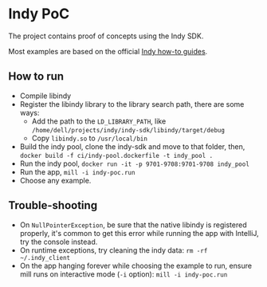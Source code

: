 # Indy PoC
The project contains proof of concepts using the Indy SDK.

Most examples are based on the official [Indy how-to guides](https://github.com/hyperledger/indy-sdk/tree/master/docs/how-tos).

## How to run
- Compile libindy
- Register the libindy library to the library search path, there are some ways:
  * Add the path to the `LD_LIBRARY_PATH`, like `/home/dell/projects/indy/indy-sdk/libindy/target/debug`
  * Copy `libindy.so` to `/usr/local/bin`
- Build the indy pool, clone the indy-sdk and move to that folder, then, `docker build -f ci/indy-pool.dockerfile -t indy_pool .`
- Run the indy pool, `docker run -it -p 9701-9708:9701-9708 indy_pool`
- Run the app, `mill -i indy-poc.run`
- Choose any example.

## Trouble-shooting
- On `NullPointerException`, be sure that the native libindy is registered properly, it's common to get this error while running the app with IntelliJ, try the console instead.
- On runtime exceptions, try cleaning the indy data: `rm -rf ~/.indy_client`
- On the app hanging forever while choosing the example to run, ensure mill runs on interactive mode (`-i` option): `mill -i indy-poc.run`
